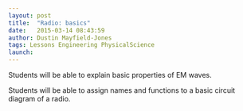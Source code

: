 ```yaml
---
layout: post
title:  "Radio: basics"
date:   2015-03-14 08:43:59
author: Dustin Mayfield-Jones
tags: Lessons Engineering PhysicalScience
launch: 
---
```

Students will be able to explain basic properties of EM waves.

Students will be able to assign names and functions to a basic circuit diagram of a radio.